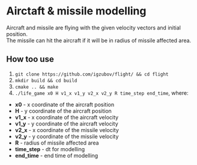 # Airctaft & missile modelling
Aircraft and missile are flying with the given velocity vectors and initial position.  
The missile can hit the aircraft if it will be in radius of missile affected area.

## How too use 
1. ``` git clone https://github.com/igzubov/flight/ && cd flight ```
2. ``` mkdir build && cd build ```
3. ``` cmake .. && make ```
4. ``` ./life_game x0 H v1_x v1_y v2_x v2_y R time_step end_time ```, 
where:  
- **x0** - x coordinate of the aircraft position    
- **H** - y coordinate of the aircraft position    
- **v1_x** - x coordinate of the aircraft velocity   
- **v1_y** - y coordinate of the aircraft velocity    
- **v2_x** - x coordinate of the missile velocity   
- **v2_y** - y coordinate of the missile velocity    
- **R** - radius of missile affected area
- **time_step** - dt for modelling
- **end_time** - end time of modelling
